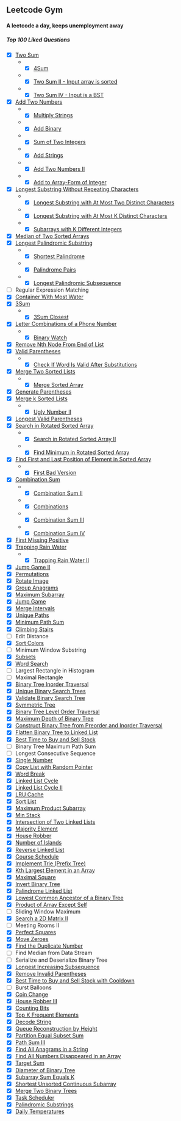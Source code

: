 Leetcode Gym
---------------
#### A leetcode a day, keeps unemployment away
##### Top 100 Liked Questions
- [x] [Two Sum](https://leetcode.com/problems/two-sum/)
	* - [x] [4Sum](https://leetcode.com/problems/4sum/)
	* - [x] [Two Sum II - Input array is sorted](https://leetcode.com/problems/two-sum-ii-input-array-is-sorted/)
	* - [x] [Two Sum IV - Input is a BST](https://leetcode.com/problems/two-sum-iv-input-is-a-bst/)
- [x] [Add Two Numbers](https://leetcode.com/problems/add-two-numbers/)
	* - [x] [Multiply Strings](https://leetcode.com/problems/multiply-strings/)
	* - [x] [Add Binary](https://leetcode.com/problems/add-binary/)
	* - [x] [Sum of Two Integers](https://leetcode.com/problems/sum-of-two-integers/)
	* - [x] [Add Strings](https://leetcode.com/problems/add-strings/)
	* - [x] [Add Two Numbers II](https://leetcode.com/problems/add-two-numbers-ii/)
	* - [x] [Add to Array-Form of Integer](https://leetcode.com/problems/add-to-array-form-of-integer/)
- [x] [Longest Substring Without Repeating Characters](https://leetcode.com/problems/longest-substring-without-repeating-characters/)
	* - [x] [Longest Substring with At Most Two Distinct Characters](https://leetcode.com/problems/longest-substring-with-at-most-two-distinct-characters/)
	* - [x] [Longest Substring with At Most K Distinct Characters](https://leetcode.com/problems/longest-substring-with-at-most-k-distinct-characters/)
	* - [x] [Subarrays with K Different Integers](https://leetcode.com/problems/subarrays-with-k-different-integers/)
- [x] [Median of Two Sorted Arrays](https://leetcode.com/problems/median-of-two-sorted-arrays/)
- [x] [Longest Palindromic Substring](https://leetcode.com/problems/longest-palindromic-substring/)
	* - [x] [Shortest Palindrome](https://leetcode.com/problems/shortest-palindrome/)
	* - [x] [Palindrome Pairs](https://leetcode.com/problems/palindrome-pairs/)
	* - [x] [Longest Palindromic Subsequence](https://leetcode.com/problems/longest-palindromic-subsequence/)
- [ ] Regular Expression Matching
- [x] [Container With Most Water](https://leetcode.com/problems/container-with-most-water/)
- [x] [3Sum](https://leetcode.com/problems/3sum/)
	* - [x] [3Sum Closest](https://leetcode.com/problems/3sum-closest/)
- [x] [Letter Combinations of a Phone Number](https://leetcode.com/problems/letter-combinations-of-a-phone-number/)
	* - [x] [Binary Watch](https://leetcode.com/problems/binary-watch/)
- [x] [Remove Nth Node From End of List](https://leetcode.com/problems/remove-nth-node-from-end-of-list/)
- [x] [Valid Parentheses](https://leetcode.com/problems/valid-parentheses/)
	* - [x] [Check If Word Is Valid After Substitutions](https://leetcode.com/problems/check-if-word-is-valid-after-substitutions/)
- [x] [Merge Two Sorted Lists](https://leetcode.com/problems/merge-two-sorted-lists/)
	* - [x] [Merge Sorted Array](https://leetcode.com/problems/merge-sorted-array/)
- [x] [Generate Parentheses](https://leetcode.com/problems/generate-parentheses/)
- [x] [Merge k Sorted Lists](https://leetcode.com/problems/merge-k-sorted-lists/)
	* - [x] [Ugly Number II](https://leetcode.com/problems/ugly-number-ii/)
- [x] [Longest Valid Parentheses](https://leetcode.com/problems/longest-valid-parentheses/)
- [x] [Search in Rotated Sorted Array](https://leetcode.com/problems/search-in-rotated-sorted-array/)
	* - [x] [Search in Rotated Sorted Array II](https://leetcode.com/problems/search-in-rotated-sorted-array-ii/)
	* - [x] [Find Minimum in Rotated Sorted Array](https://leetcode.com/problems/find-minimum-in-rotated-sorted-array/)
- [x] [Find First and Last Position of Element in Sorted Array](https://leetcode.com/problems/find-first-and-last-position-of-element-in-sorted-array/)
	* - [x] [First Bad Version](https://leetcode.com/problems/first-bad-version/)
- [x] [Combination Sum](https://leetcode.com/problems/combination-sum/)
	* - [x] [Combination Sum II](https://leetcode.com/problems/combination-sum-ii/)
	* - [x] [Combinations](https://leetcode.com/problems/combinations/)
	* - [x] [Combination Sum III](https://leetcode.com/problems/combination-sum-iii/)
	* - [x] [Combination Sum IV](https://leetcode.com/problems/combination-sum-iv/)
- [x] [First Missing Positive](https://leetcode.com/problems/first-missing-positive/)
- [x] [Trapping Rain Water](https://leetcode.com/problems/trapping-rain-water/)
	* - [x] [Trapping Rain Water II](https://leetcode.com/problems/trapping-rain-water-ii/)
- [x] [Jump Game II](https://leetcode.com/problems/jump-game-ii/)
- [x] [Permutations](https://leetcode.com/problems/permutations/)
- [x] [Rotate Image](https://leetcode.com/problems/rotate-image/)
- [x] [Group Anagrams](https://leetcode.com/problems/group-anagrams/)
- [x] [Maximum Subarray](https://leetcode.com/problems/maximum-subarray/)
- [x] [Jump Game](https://leetcode.com/problems/jump-game/)
- [x] [Merge Intervals](https://leetcode.com/problems/merge-intervals/)
- [x] [Unique Paths](https://leetcode.com/problems/unique-paths/)
- [x] [Minimum Path Sum](https://leetcode.com/problems/minimum-path-sum/)
- [x] [Climbing Stairs](https://leetcode.com/problems/climbing-stairs/)
- [ ] Edit Distance
- [x] [Sort Colors](https://leetcode.com/problems/sort-colors/)
- [ ] Minimum Window Substring
- [x] [Subsets](https://leetcode.com/problems/subsets/)
- [x] [Word Search](https://leetcode.com/problems/word-search/)
- [ ] Largest Rectangle in Histogram
- [ ] Maximal Rectangle
- [x] [Binary Tree Inorder Traversal](https://leetcode.com/problems/binary-tree-inorder-traversal/)
- [x] [Unique Binary Search Trees](https://leetcode.com/problems/unique-binary-search-trees/)
- [x] [Validate Binary Search Tree](https://leetcode.com/problems/validate-binary-search-tree/)
- [x] [Symmetric Tree](https://leetcode.com/problems/symmetric-tree/)
- [x] [Binary Tree Level Order Traversal](https://leetcode.com/problems/binary-tree-level-order-traversal/)
- [x] [Maximum Depth of Binary Tree](https://leetcode.com/problems/maximum-depth-of-binary-tree/)
- [x] [Construct Binary Tree from Preorder and Inorder Traversal](https://leetcode.com/problems/construct-binary-tree-from-preorder-and-inorder-traversal/)
- [x] [Flatten Binary Tree to Linked List](https://leetcode.com/problems/flatten-binary-tree-to-linked-list/)
- [x] [Best Time to Buy and Sell Stock](https://leetcode.com/problems/best-time-to-buy-and-sell-stock/)
- [ ] Binary Tree Maximum Path Sum
- [ ] Longest Consecutive Sequence
- [x] [Single Number](https://leetcode.com/problems/single-number/)
- [x] [Copy List with Random Pointer](https://leetcode.com/problems/copy-list-with-random-pointer/)
- [x] [Word Break](https://leetcode.com/problems/word-break/)
- [x] [Linked List Cycle](https://leetcode.com/problems/linked-list-cycle/)
- [x] [Linked List Cycle II](https://leetcode.com/problems/linked-list-cycle-ii/) 
- [x] [LRU Cache](https://leetcode.com/problems/lru-cache/)
- [x] [Sort List](https://leetcode.com/problems/sort-list/)
- [x] [Maximum Product Subarray](https://leetcode.com/problems/maximum-product-subarray/)
- [x] [Min Stack](https://leetcode.com/problems/min-stack/)
- [x] [Intersection of Two Linked Lists](https://leetcode.com/problems/intersection-of-two-linked-lists/)
- [x] [Majority Element](https://leetcode.com/problems/majority-element/)
- [x] [House Robber](https://leetcode.com/problems/house-robber/)
- [x] [Number of Islands](https://leetcode.com/problems/number-of-islands/)
- [x] [Reverse Linked List](https://leetcode.com/problems/reverse-linked-list/)
- [x] [Course Schedule](https://leetcode.com/problems/course-schedule/)
- [x] [Implement Trie (Prefix Tree)](https://leetcode.com/problems/implement-trie-prefix-tree/)
- [x] [Kth Largest Element in an Array](https://leetcode.com/problems/kth-largest-element-in-an-array/)
- [x] [Maximal Square](https://leetcode.com/problems/maximal-square/)
- [x] [Invert Binary Tree](https://leetcode.com/problems/invert-binary-tree/)
- [x] [Palindrome Linked List](https://leetcode.com/problems/palindrome-linked-list/)
- [x] [Lowest Common Ancestor of a Binary Tree](https://leetcode.com/problems/lowest-common-ancestor-of-a-binary-tree/)
- [x] [Product of Array Except Self](https://leetcode.com/problems/product-of-array-except-self/)
- [ ] Sliding Window Maximum
- [x] [Search a 2D Matrix II](https://leetcode.com/problems/search-a-2d-matrix-ii/)
- [ ] Meeting Rooms II
- [x] [Perfect Squares](https://leetcode.com/problems/perfect-squares/)
- [x] [Move Zeroes](https://leetcode.com/problems/move-zeroes/)
- [x] [Find the Duplicate Number](https://leetcode.com/problems/find-the-duplicate-number/)
- [ ] Find Median from Data Stream
- [ ] Serialize and Deserialize Binary Tree
- [x] [Longest Increasing Subsequence](https://leetcode.com/problems/longest-increasing-subsequence/)
- [x] [Remove Invalid Parentheses](https://leetcode.com/problems/remove-invalid-parentheses/)
- [x] [Best Time to Buy and Sell Stock with Cooldown](https://leetcode.com/problems/best-time-to-buy-and-sell-stock-with-cooldown/)
- [ ] Burst Balloons
- [x] [Coin Change](https://leetcode.com/problems/coin-change/)
- [x] [House Robber III](https://leetcode.com/problems/house-robber-iii/)
- [x] [Counting Bits](https://leetcode.com/problems/counting-bits/)
- [x] [Top K Frequent Elements](https://leetcode.com/problems/top-k-frequent-elements/)
- [x] [Decode String](https://leetcode.com/problems/decode-string/)
- [x] [Queue Reconstruction by Height](https://leetcode.com/problems/queue-reconstruction-by-height/)
- [x] [Partition Equal Subset Sum](https://leetcode.com/problems/partition-equal-subset-sum/)
- [x] [Path Sum III](https://leetcode.com/problems/path-sum-iii/)
- [x] [Find All Anagrams in a String](https://leetcode.com/problems/find-all-anagrams-in-a-string/)
- [x] [Find All Numbers Disappeared in an Array](https://leetcode.com/problems/find-all-numbers-disappeared-in-an-array/)
- [x] [Target Sum](https://leetcode.com/problems/target-sum/)
- [x] [Diameter of Binary Tree](https://leetcode.com/problems/diameter-of-binary-tree/)
- [x] [Subarray Sum Equals K](https://leetcode.com/problems/subarray-sum-equals-k/)
- [x] [Shortest Unsorted Continuous Subarray](https://leetcode.com/problems/shortest-unsorted-continuous-subarray/)
- [x] [Merge Two Binary Trees](https://leetcode.com/problems/merge-two-binary-trees/)
- [x] [Task Scheduler](https://leetcode.com/problems/task-scheduler/)
- [x] [Palindromic Substrings](https://leetcode.com/problems/palindromic-substrings/)
- [x] [Daily Temperatures](https://leetcode.com/problems/daily-temperatures/)
